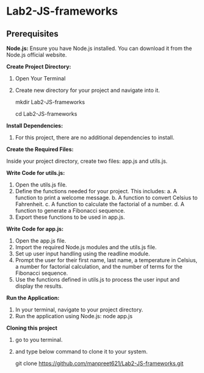 # Lab2-JS-frameworks

## Prerequisites
**Node.js:**  Ensure you have Node.js installed. You can download it from the Node.js official website.

**Create Project Directory:**
1. Open Your Terminal
2. Create new directory for your project and navigate into it.

    mkdir Lab2-JS-frameworks

    cd Lab2-JS-frameworks


**Install Dependencies:**
1. For this project, there are no additional dependencies to install.

**Create the Required Files:**

Inside your project directory, create two files: app.js and utils.js.

**Write Code for utils.js:**
1. Open the utils.js file.
2. Define the functions needed for your project. This includes:
   a. A function to print a welcome message.
   b. A function to convert Celsius to Fahrenheit.
   c. A function to calculate the factorial of a number.
   d. A function to generate a Fibonacci sequence.
3. Export these functions to be used in app.js.

**Write Code for app.js:**
1. Open the app.js file.
2. Import the required Node.js modules and the utils.js file.
3. Set up user input handling using the readline module.
4. Prompt the user for their first name, last name, a temperature in Celsius, a number for factorial calculation, and the number of terms for the Fibonacci sequence.
5. Use the functions defined in utils.js to process the user input and display the results.

**Run the Application:**
1. In your terminal, navigate to your project directory.
2. Run the application using Node.js:
   node app.js


**Cloning this project**
1. go to you terminal.
2. and type below command to clone it to your system.

   git clone https://github.com/manpreet621/Lab2-JS-frameworks.git
